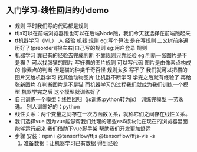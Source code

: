 ## 入门学习-线性回归的小demo
- 规则
  平时我们写的代码都是规则
- tfjs可以在前端浏览器跑也可以在后端Node跑，我们今天就选择在前端跑起来
- tf机器学习（ML）
  人    经验
  机器  规则
  eg:写个算法 是在写规则
     二叉树前序遍历好了(preorder)[根左右]自己写的规则
  eg:用户登录 规则
- 机器学习 靠已有的经验去完成判断 不靠规则只靠经验
 eg:判断一张图片是不是猫？
    可以找张猫的图片 写好猫的图片规则 可以写代码
    图片是由像素点构成的 像素点的判断 
    但是猫的种类千奇百怪 规则太多 写不了
    我们就可以把猫的图片交给机器学习  找其他动物图片 让机器不断学习 学完之后就有经验了
    再给张新图片 在判断图片是不是猫 而机器学习的过程我们就成为我们训练一个模型
    机器学完之后 这个模型就训练好了
- 自己训练一个模型：线性回归（js训练:python转为js）
  训练完模型 一劳永逸。
  别人训练好的：python
- 线性关系：两个变量之间存在一次方函数关系，就称它们之间存在线性关系。
- 我们选择vue 因为vue能够帮我们处理的哪些es6模块化在现在的浏览器里面能够运行起来
  我们借助下vue脚手架 帮助我们开发更加舒适
- 步骤
   安装：npm i @tensorflow/tfjs @tensorflow/tfjs-vis -s
   1. 准备数据：让机器学习已有数据 得到经验